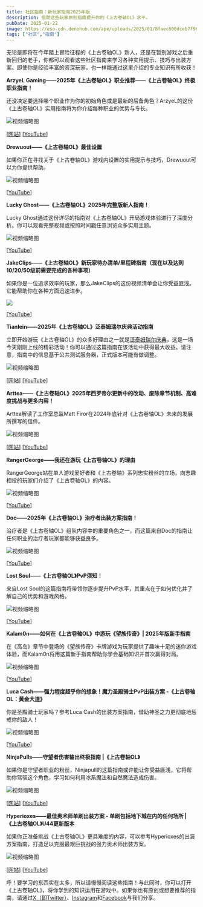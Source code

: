 ```yaml
---
title: 社区指南：新玩家指南2025年版
description: 借助这些玩家原创指南提升你的《上古卷轴OL》水平。
pubDate: 2025-01-22
image: https://eso-cdn.denohub.com/ape/uploads/2025/01/8faec800dceb7f96f0236991e0220adb178960.jpg
tags: ["社区","指南"]
---
```


无论是即将在今年踏上冒险征程的《上古卷轴OL》新人，还是在暂别游戏之后重新回归的老手，你都可以观看这些社区指南来学习各种实用提示、技巧与出装方案。即使你是经验丰富的资深玩家，也一样能通过这里介绍的专业知识有所收获！

**ArzyeL Gaming——2025年《上古卷轴OL》职业推荐——《上古卷轴OL》终极职业指南！**

还没决定要选择哪个职业作为你的初始角色或是最新的后备角色？ArzyeL的这份《上古卷轴OL》实用指南将为你介绍每种职业的优势与专长。

![视频缩略图](https://i.ytimg.com/vi/1tKvzU_VURg/maxresdefault.jpg)

\[[网站](https://arzyelbuilds.com/)] \[[YouTube](https://www.youtube.com/@ArzyeLGaming)]

**Drewuout——《上古卷轴OL》最佳设置**

如果你正在寻找关于《上古卷轴OL》游戏内设置的实用提示与技巧，Drewuout可以为你提供帮助。

![视频缩略图](https://i.ytimg.com/vi/RPNv_JtKIlI/maxresdefault.jpg)

\[[YouTube](https://www.youtube.com/@drewuout17)]

**Lucky Ghost——《上古卷轴OL》2025年完整版新人指南！**

Lucky
Ghost通过这份详尽的指南对《上古卷轴OL》开局游戏体验进行了深度分析。你可以观看完整视频或按照时间戳任意浏览众多实用主题。

![视频缩略图](https://i.ytimg.com/vi/jkgnts69xQo/maxresdefault.jpg)

\[[YouTube](https://www.youtube.com/@LuckyGhost)]

**JakeClips——《上古卷轴OL》新玩家待办清单/里程碑指南（现在以及达到10/20/50级前需要完成的各种事项）**

如果你是一位追求效率的玩家，那么JakeClips的这份视频清单会让你受益匪浅。它能帮助你在各种方面迅速进步。

![](https://eso-cdn.denohub.com/ape/uploads/2025/01/31342552ccd7811200bb0dcceb321895.jpg)

\[[YouTube](https://www.youtube.com/@Official_JakeClips)]

**Tianlein——2025年《上古卷轴OL》泛泰姆瑞尔庆典活动指南**

立即开始游玩《上古卷轴OL》的众多好理由之一就是[泛泰姆瑞尔庆典](/news/post/67351)，这是一场今天刚刚上线的精彩活动！你可以通过这篇指南在该活动中获得最大收益。请注意，指南中的信息基于公共测试服务器，正式版本可能有做调整。

![视频缩略图](https://i.ytimg.com/vi/FizH3pYQPXw/maxresdefault.jpg)

\[[网站](https://tianlein.de/)] \[[YouTube](https://www.youtube.com/@Tianlein)]

**Arttea——《上古卷轴OL》2025年西罗帝尔更新中的改动、废除章节机制、高难度挑战与更多内容！**

Arttea解读了工作室总监Matt Firor在2024年底针对《上古卷轴OL》未来的发展所撰写的信件。

![视频缩略图](https://i.ytimg.com/vi/gfwRaJSoITE/maxresdefault.jpg)

\[[网站](https://tamrieltradesecrets.com/)] \[[YouTube](https://www.youtube.com/@Arttea)]

**RangerGeorge——我还在游玩《上古卷轴OL》的理由**

RangerGeorge站在单人游戏爱好者和《上古卷轴》系列忠实粉丝的立场，向志趣相投的玩家们介绍了《上古卷轴OL》的内容。

![视频缩略图](https://i.ytimg.com/vi/5ClPYiOC9EM/maxresdefault.jpg)

\[[YouTube](https://www.youtube.com/@RangerGeorge)]

**Doc——2025年《上古卷轴OL》治疗者出装方案指南！**

治疗者是《上古卷轴OL》组队内容中的重要角色之一，而这篇来自Doc的指南让任何职业的治疗者玩家都能够获益良多。

![视频缩略图](https://i.ytimg.com/vi/edby4i-igXs/maxresdefault.jpg)

\[[YouTube](https://www.youtube.com/@ParalyzerT9-Gaming)]

**Lost Soul——《上古卷轴OL》PvP须知！**

来自Lost Soul的这篇指南将带领你逐步提升PvP水平，其重点在于如何优化并了解自己的优势和游戏风格。

![视频缩略图](https://i.ytimg.com/vi/rSvYrlvq05Q/maxresdefault.jpg)

\[[YouTube](https://www.youtube.com/@TheLostSoulESO)]

**Kalam0n——如何在《上古卷轴OL》中游玩《望族传奇》| 2025年版新手指南**

在《高岛》章节中登场的《望族传奇》卡牌游戏为玩家提供了趣味十足的迷你游戏体验，而Kalam0n将用这篇新手指南帮助你学会基础知识并首次赢得对局。

![视频缩略图](https://i.ytimg.com/vi/8Q-wWdY6Uh4/maxresdefault.jpg)

\[[YouTube](https://www.youtube.com/@Kalam0n)]

**Luca Cash——强力程度超乎你的想象！魔力圣殿骑士PvP出装方案 -《上古卷轴OL：黄金大道》**

你是圣殿骑士玩家吗？参考Luca Cash的出装方案指南，借助神圣之力更彻底地惩戒你的敌人！

![视频缩略图](https://i.ytimg.com/vi/lokRbBRhydU/maxresdefault.jpg)

\[[YouTube](https://www.youtube.com/@esolucacash)]

**NinjaPulls——守望者伤害输出终极指南 |《上古卷轴OL》**

如果你是守望者职业的粉丝，Ninjapull的这篇指南或许能让你受益匪浅，它将帮助你驾驭这个角色，学习如何利用冰系魔法和自然魔法造成伤害。

![视频缩略图](https://i.ytimg.com/vi/u22rNEIWEC0/maxresdefault.jpg)

\[[网站](https://www.ninja-pulls.com/)] \[[YouTube](https://www.youtube.com/@NinjaPulls)]

**Hyperioxes——最佳奥术师单刷出装方案 - 单刷包括地下城在内的任何场所 |《上古卷轴OL》U44更新版本**

如果你正准备挑战《上古卷轴OL》更具难度的内容，可以参考Hyperioxes的出装方案指南，打造足以克服最艰巨挑战的强力奥术师出装方案。

![视频缩略图](https://i.ytimg.com/vi/9BXLyciImlQ/maxresdefault.jpg)

\[[网站](https://hyperioxes.com/)] \[[YouTube](https://www.youtube.com/@Hyperioxes)]

呼！要学习的东西实在太多，所以请慢慢阅读这些指南！与此同时，你可以打开《上古卷轴OL》，将你学到的知识运用在游戏中。如果你也有原创或想要推荐的指南，请通过[X（即Twitter）](https://twitter.com/TESOnline)、[Instagram](https://www.instagram.com/elderscrollsonline/)和[Facebook](https://www.facebook.com/elderscrollsonline)与我们分享。 
